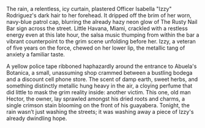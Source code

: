 The rain, a relentless, icy curtain, plastered Officer Isabella "Izzy" Rodriguez's dark hair to her forehead. It dripped off the brim of her worn, navy-blue patrol cap, blurring the already hazy neon glow of The Rusty Nail Bar sign across the street. Little Havana, Miami, crackled with a restless energy even at this late hour, the salsa music thumping from within the bar a vibrant counterpoint to the grim scene unfolding before her. Izzy, a veteran of five years on the force, chewed on her lower lip, the metallic tang of anxiety a familiar taste.

A yellow police tape ribboned haphazardly around the entrance to Abuela's Botanica, a small, unassuming shop crammed between a bustling bodega and a discount cell phone store. The scent of damp earth, sweet herbs, and something distinctly metallic hung heavy in the air, a cloying perfume that did little to mask the grim reality inside: another victim. This one, old man Hector, the owner, lay sprawled amongst his dried roots and charms, a single crimson stain blooming on the front of his guayabera. Tonight, the rain wasn’t just washing the streets; it was washing away a piece of Izzy's already dwindling hope.
